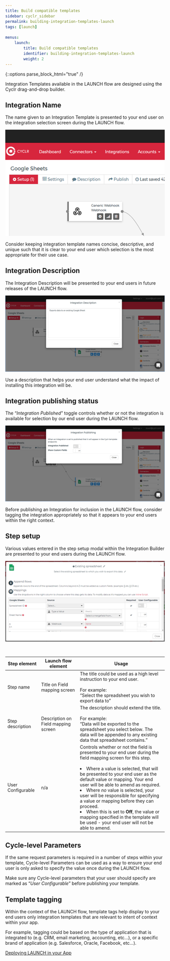 ```yaml
---
title: Build compatible templates
sidebar: cyclr_sidebar
permalink: building-integration-templates-launch
tags: [launch]

menus:
    launch:
        title: Build compatible templates
        identifier: building-integration-templates-launch
        weight: 2
---
```

{::options parse_block_html="true" /}
<section class="card">
Integration Templates available in the LAUNCH flow are designed using the Cyclr drag-and-drop builder.

Integration Name
----------------

The name given to an Integration Template is presented to your end user on the integration selection screen during the LAUNCH flow.

  
![Template Name](./images/template_name.png)

  
Consider keeping integration template names concise, descriptive, and unique such that it is clear to your end user which selection is the most appropriate for their use case.

Integration Description
-----------------------

The Integration Description will be presented to your end users in future releases of the LAUNCH flow.

  
![Integration Description](./images/integration_description.png)

  
Use a description that helps your end user understand what the impact of installing this integration will be.

Integration publishing status
-----------------------------

The “_Integration Published_” toggle controls whether or not the integration is available for selection by our end user during the LAUNCH flow.

  
![Integration Published](./images/integration_published.png)

  
Before publishing an Integration for inclusion in the LAUNCH flow, consider tagging the integration appropriately so that it appears to your end users within the right context.

Step setup
----------

Various values entered in the step setup modal within the Integration Builder are presented to your end users during the LAUNCH flow.

![LAUNCH Step Setup](./images/step_setup.png)

 

|Step element|Launch flow element|Usage|
|---|---|---|
|Step name|Title on Field mapping screen|The title could be used as a high level instruction to your end user.<br><br>For example:<br>“Select the spreadsheet you wish to export data to”|
|Step description|Description on Field mapping screen|The description should extend the title.<br><br>For example:<br>“Data will be exported to the spreadsheet you select below. The data will be appended to any existing data that spreadsheet contains.”|
|User Configurable|n/a|Controls whether or not the field is presented to your end user during the field mapping screen for this step.<br><br><li>Where a value is selected, that will be presented to your end user as the default value or mapping. Your end user will be able to amend as required.</li><li>Where *no* value is selected, your user will be responsible for specifying a value or mapping before they can proceed.</li><li>When this is set to **Off**, the value or mapping specified in the template will be used - your end user will not be able to amend.</li>|

Cycle-level Parameters
----------------------

If the same request parameters is required in a number of steps within your template, Cycle-level Parameters can be used as a way to ensure your end user is only asked to specify the value once during the LAUNCH flow.

Make sure any Cycle-level parameters that your user should specify are marked as “_User Configurable_” before publishing your template.

Template tagging
----------------

Within the context of the LAUNCH flow, template tags help display to your end users only integration templates that are relevant to intent of context within your app.

For example, tagging could be based on the type of application that is integrated to (e.g. CRM, email marketing, accounting, etc…), or a specific brand of application (e.g. Salesforce, Oracle, Facebook, etc…).

[Deploying LAUNCH in your App](./launch-deployment)

</section>
